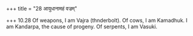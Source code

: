 +++
title = "28 आयुधानामहं वज्रम्"

+++
10.28 Of weapons, I am Vajra (thnderbolt). Of cows, I am Kamadhuk. I am
Kandarpa, the cause of progeny. Of serpents, I am Vasuki.

